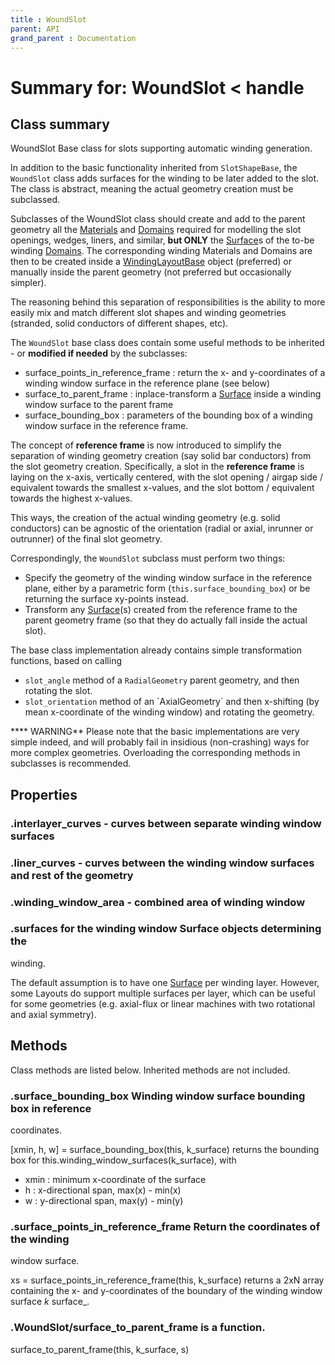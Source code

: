 ```yaml
---
title : WoundSlot
parent: API
grand_parent : Documentation
---
```

# Summary for: **WoundSlot**  < handle

## Class summary

WoundSlot Base class for slots supporting automatic winding generation.

In addition to the basic functionality inherited from
`SlotShapeBase`, the `WoundSlot` class adds surfaces for the winding
to be later added to the slot. The class is abstract, meaning the
actual geometry creation must be subclassed.

Subclasses of the WoundSlot class should create and add to the parent
geometry all the [Materials](Materials.html) and [Domains](Domains.html) required for modelling the
slot openings, wedges, liners, and similar, **but ONLY**  the [Surface](Surface.html)s
of the to-be winding [Domains](Domains.html). The corresponding winding Materials
and Domains are then to be created inside a [WindingLayoutBase](WindingLayoutBase.html)
object (preferred) or manually inside the parent geometry (not
preferred but occasionally simpler).

The reasoning behind this separation of responsibilities is the
ability to more easily mix and match different slot shapes and
winding geometries (stranded, solid conductors of different shapes,
etc).

The `WoundSlot` base class does contain some useful methods to
be inherited - or **modified if needed**  by the subclasses:
* surface_points_in_reference_frame : return the x- and
y-coordinates of a winding window surface in the reference plane
(see below)
* surface_to_parent_frame : inplace-transform a [Surface](Surface.html) inside a
winding window surface to the parent frame
* surface_bounding_box : parameters of the bounding box of a
winding window surface in the reference frame.

The concept of **reference frame**  is now introduced to simplify the separation
of winding geometry creation (say solid bar conductors) from the slot
geometry creation. Specifically, a slot in the **reference frame**  is
laying on the x-axis, vertically centered, with the slot opening /
airgap side / equivalent towards the smallest x-values, and the slot
bottom / equivalent towards the highest x-values.

This ways, the creation of the actual winding geometry (e.g. solid
conductors) can be agnostic of the orientation (radial or axial,
inrunner or outrunner) of the final slot geometry.

Correspondingly, the `WoundSlot` subclass must perform two things:
* Specify the geometry of the winding window surface in the
reference plane, either by a parametric form
(`this.surface_bounding_box`) or be returning the surface xy-points
instead.
* Transform any [Surface](Surface.html)(s) created from the reference frame to
the parent geometry frame (so that they do actually fall inside the
actual slot).

The base class implementation already contains simple transformation
functions, based on calling
* `slot_angle` method of a `RadialGeometry` parent geometry, and
then rotating the slot.
* `slot_orientation` method of an `AxialGeometry´
and then x-shifting (by mean x-coordinate of the winding window) and rotating the geometry.

**** WARNING** Please note that the basic implementations are very
simple indeed, and will probably fail in insidious (non-crashing)
ways for more complex geometries. Overloading the corresponding
methods in subclasses is recommended.

## Properties

### .**interlayer_curves** - curves between separate winding window surfaces

### .**liner_curves** - curves between the winding window surfaces and rest of the geometry

### .**winding_window_area** - combined area of winding window

### .surfaces for the winding window Surface objects determining the
winding.

The default assumption is to have one [Surface](Surface.html) per winding
layer. However, some Layouts do support multiple surfaces per
layer, which can be useful for some geometries (e.g. axial-flux
or linear machines with two rotational and axial symmetry).


## Methods

Class methods are listed below. Inherited methods are not included.

### .**surface_bounding_box** Winding window surface bounding box in reference
coordinates.

[xmin, h, w] = surface_bounding_box(this, k_surface) returns the bounding
box for this.winding_window_surfaces(k_surface), with
* xmin : minimum x-coordinate of the surface
* h : x-directional span, max(x) - min(x)
* w : y-directional span, max(y) - min(y)

### .**surface_points_in_reference_frame** Return the coordinates of the winding
window surface.

xs = surface_points_in_reference_frame(this, k_surface) returns a 2xN
array containing the x- and y-coordinates of the boundary of the winding
window surface *k* surface_.

### .WoundSlot/**surface_to_parent_frame** is a function.
surface_to_parent_frame(this, k_surface, s)


